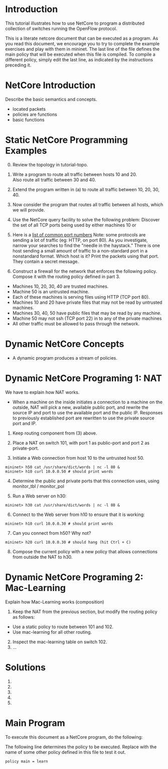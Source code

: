 Introduction
============

This tutorial illustrates how to use NetCore to program a distributed
collection of switches running the OpenFlow protocol.  

This is a literate netcore document that can be executed as a program.
As you read this document, we encourage you to try to complete the
example exercises and play with them in mininet.  The last line of the
file defines the main policy that will be executed when this file is
compiled.  To compile a different policy, simply edit the last line,
as indicated by the instructions preceding it.


NetCore Introduction
========================

Describe the basic semantics and concepts.

- located packets
- policies are functions
- basic functions


Static NetCore Programming Examples
===================================

0. Review the topology in tutorial-topo.
  
1. Write a program to route all traffic between hosts 10 and 20.  
Also route all traffic between 30 and 40.

2. Extend the program written in (a) to route all traffic between
10, 20, 30, 40.

3. Now consider the program that routes all traffic between all hosts,
which we will provide.

4. Use the NetCore query facility to solve the following problem:
Discover the set of all TCP ports being used by either machines 10 or
20.  Here is a [list of common port
numbers](http://packetlife.net/media/library/23/common-ports.pdf)
Note: some protocols are sending a lot of traffic (eg: HTTP, on port
80).  As you investigate, narrow your searches to find the "needle in
the haystack."  There is one host sending a small amount of traffic to
a non-standard port in a nonstandard format.  Which host is it?  Print
the packets using that port.  They contain a secret message.

5. Construct a firewall for the network that enforces the following policy.
Compose it with the routing policy defined in part 3.
  - Machines 10, 20, 30, 40 are trusted machines.  
  - Machine 50 is an untrusted machine.  
  - Each of these machines is serving files using HTTP (TCP port 80).  
  - Machines 10 and 20 have private files that may not be read by untrusted machines.  
  - Machines 30, 40, 50 have public files that may be read by any machine.
  - Machine 50 may not ssh (TCP port 22) in to any of the private machines
  - All other traffic must be allowed to pass through the network.

Dynamic NetCore Concepts
======================

- A dynamic program produces a stream of policies.

Dynamic NetCore Programing 1: NAT
================================

We have to explain how NAT works.
- When a machine on the inside initiates a connection to a machine on the outside, NAT will pick a new, available public port, and rewrite the source IP and port to use the available port and the public IP. Responses to previously established port are rewritten to use the private source port and IP.


1. Keep routing component from (3) above.

2. Place a NAT on switch 101, with port 1 as public-port and port 2 as private-port. 

3. Initiate a Web connection from host 10 to the untrusted host 50.

```
mininet> h50 cat /usr/share/dict/words | nc -l 80 &
mininet> h10 curl 10.0.0.50 # should print words
```
 
4. Determine the public and private ports that this connection uses, using monitor_tbl / monitor_pol

5. Run a Web server on h30:
```
mininet> h30 cat /usr/share/dict/words | nc -l 80 &
```

6. Connect to the Web server from h10 to ensure that it is working:

```
mininet> h10 curl 10.0.0.30 # should print words
```

7. Can you connect from h50? Why not?

```
mininet> h20 curl 10.0.0.30 # should hang (hit Ctrl + C)
```

8. Compose the current policy with a new policy that allows connections from outside the NAT to h30.


Dynamic NetCore Programing 2: Mac-Learning
=====================================

Explain how Mac-Learning works (composition)

1. Keep the NAT from the previous section, but modify the routing policy as follows:
  - Use a static policy to route between 101 and 102.
  - Use mac-learning for all other routing.
2. Inspect the mac-learning table on switch 102.
3. ...

Solutions
=========

1. 

2.

3.

4.

5.

Main Program
============

To execute this document as a NetCore program, do the following:

The following line determines the policy to be executed.  Replace <learn>
with the name of some other policy defined in this file to test it out.

    policy main = learn
